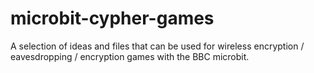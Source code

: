 # microbit-cypher-games
A selection of ideas and files that can be used for wireless encryption / eavesdropping / encryption games with the BBC microbit.
